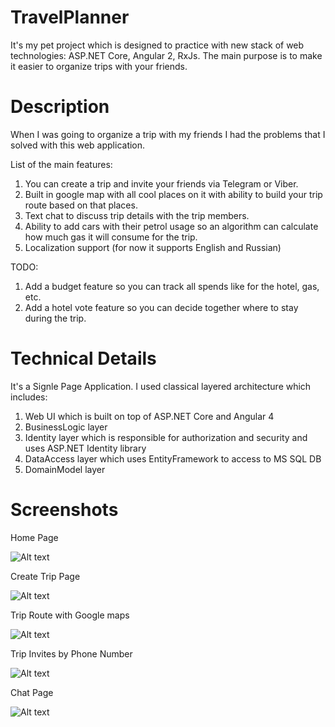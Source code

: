 # TravelPlanner

It's my pet project which is designed to practice with new stack of web technologies: ASP.NET Core, Angular 2, RxJs. 
The main purpose is to make it easier to organize trips with your friends.

# Description

When I was going to organize a trip with my friends I had the problems that I solved with this web application. 

List of the main features: 

1. You can create a trip and invite your friends via Telegram or Viber.
2. Built in google map with all cool places on it with ability to build your trip route based on that places.
3. Text chat to discuss trip details with the trip members.
4. Ability to add cars with their petrol usage so an algorithm can calculate how much gas it will consume for the trip.
5. Localization support (for now it supports English and Russian)

TODO: 

1. Add a budget feature so you can track all spends like for the hotel, gas, etc.
2. Add a hotel vote feature so you can decide together where to stay during the trip.

# Technical Details

It's a Signle Page Application. I used classical layered architecture which includes:

1. Web UI which is built on top of ASP.NET Core and Angular 4
2. BusinessLogic layer
3. Identity layer which is responsible for authorization and security and uses ASP.NET Identity library
4. DataAccess layer which uses EntityFramework to access to MS SQL DB
5. DomainModel layer

# Screenshots

Home Page

![Alt text](/screenshots/main.png)

Create Trip Page

![Alt text](/screenshots/create.jpg)

Trip Route with Google maps

![Alt text](/screenshots/directions.jpg)

Trip Invites by Phone Number

![Alt text](//screenshots/invites.jpg)

Chat Page

![Alt text](/screenshots/chat.jpg)
